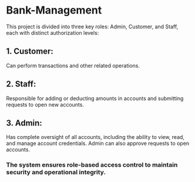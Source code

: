 # Bank-Management
This project is divided into three key roles: Admin, Customer, and Staff, each with distinct authorization levels:

## 1. Customer: 
Can perform transactions and other related operations.
## 2. Staff: 
Responsible for adding or deducting amounts in accounts and submitting requests to open new accounts.
## 3. Admin: 
Has complete oversight of all accounts, including the ability to view, read, and manage account credentials. Admin can also approve requests to open accounts.

### The system ensures role-based access control to maintain security and operational integrity.
